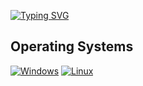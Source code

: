 [![Typing SVG](https://readme-typing-svg.demolab.com?size=25&duration=3000&pause=1500&color=F7C000&center=true&vCenter=true&width=600&lines=UNDER+CONSTRUCTION+:])](https://git.io/typing-svg)

## Operating Systems
<p>
 	<a href="#"><img alt="Windows" src="https://img.shields.io/badge/Windows-23BAC4?logo=windows&logoColor=white"></a>
	<a href="#"><img alt="Linux" src="https://img.shields.io/badge/Linux-557C94?logo=linux&logoColor=white"></a>
</p>
